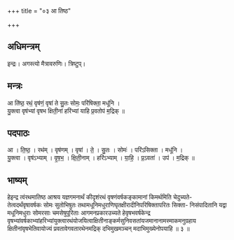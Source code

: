 +++
title = "०३ आ तिष्ठ"

+++
## अधिमन्त्रम्
इन्द्रः। अगस्त्यो मैत्रावरुणिः। त्रिष्टुप्।

## मन्त्रः
आ ति॑ष्ठ॒ रथं॒ वृष॑णं॒ वृषा॑ ते सु॒तः सोमः॒ परि॑षिक्ता॒ मधू॑नि ।  
यु॒क्त्वा वृष॑भ्यां वृषभ क्षिती॒नां हरि॑भ्यां याहि प्र॒वतोप॑ म॒द्रिक् ॥

## पदपाठः
आ । ति॒ष्ठ॒ । रथ॑म् । वृष॑णम् । वृषा॑ । ते॒ । सु॒तः । सोमः॑ । परि॑ऽसिक्ता । मधू॑नि ।  
यु॒क्त्वा । वृष॑ऽभ्याम् । वृ॒ष॒भ॒ । क्षि॒ती॒नाम् । हरि॑ऽभ्याम् । या॒हि॒ । प्र॒ऽवता॑ । उप॑ । म॒द्रिक् ॥

## भाष्यम्
हेइन्द्र त्वंरथमातिष्ठ आश्रय यज्ञगमनार्थं कीदृशंरथं वृषणंवर्षकङ्कामानां किमर्थमिति चेदुच्यते- तेत्वदर्थंवृषावर्षकः सोमः सुतोभिषुतः तथामधूनिमधुराणिघृतक्षीरादीनिपरिषिक्तापरितः सिक्ता- निसंपादितानि यद्वा मधूनिमधुराः सोमरसाः चमसेषुपूरिताः आगमनप्रकारउच्यते हेवृषभवर्षकेन्द्र वृषभ्यांवर्षकाभ्यांहरिभ्यांयुक्त्वारथंयोजयित्वाक्षितीनाङ्कर्मसुनिवसतांयजमानानामस्माकमनुग्रहाय क्षितीनांवृषभेतिवायोज्यं प्रवतावेगवतारथेनमद्रिक् दभिमुखमञ्चन् मदाभिमुख्येनोपयाहि ॥ ३ ॥